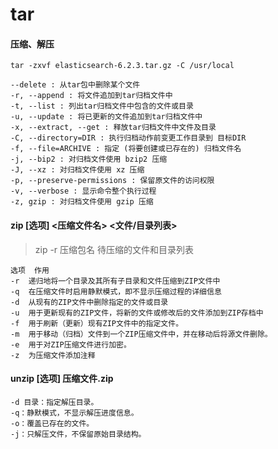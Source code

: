 # tar

#### 压缩、解压

```
tar -zxvf elasticsearch-6.2.3.tar.gz -C /usr/local

--delete : 从tar包中删除某个文件
-r, --append : 将文件追加到tar归档文件中
-t, --list : 列出tar归档文件中包含的文件或目录
-u, --update : 将已更新的文件追加到tar归档文件中
-x, --extract, --get : 释放tar归档文件中文件及目录
-C, --directory=DIR : 执行归档动作前变更工作目录到 目标DIR
-f, --file=ARCHIVE : 指定 (将要创建或已存在的) 归档文件名
-j, --bip2 : 对归档文件使用 bzip2 压缩
-J, --xz : 对归档文件使用 xz 压缩
-p, --preserve-permissions : 保留原文件的访问权限
-v, --verbose : 显示命令整个执行过程
-z, gzip : 对归档文件使用 gzip 压缩
```

#### zip [选项] <压缩文件名> <文件/目录列表>

> zip -r 压缩包名 待压缩的文件和目录列表

```
选项	作用
-r	递归地将一个目录及其所有子目录和文件压缩到ZIP文件中
-q	在压缩文件时启用静默模式，即不显示压缩过程的详细信息
-d	从现有的ZIP文件中删除指定的文件或目录
-u	用于更新现有的ZIP文件，将新的文件或修改后的文件添加到ZIP存档中
-f	用于刷新（更新）现有ZIP文件中的指定文件。
-m	用于移动（归档）文件到一个ZIP压缩文件中，并在移动后将源文件删除。
-e	用于对ZIP压缩文件进行加密。
-z	为压缩文件添加注释
```

#### unzip [选项] 压缩文件.zip

```
-d 目录：指定解压目录。
-q：静默模式，不显示解压进度信息。
-o：覆盖已存在的文件。
-j：只解压文件，不保留原始目录结构。
```

